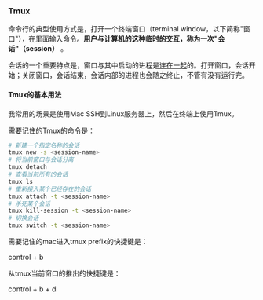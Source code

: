### Tmux

命令行的典型使用方式是，打开一个终端窗口（terminal window，以下简称"窗口"），在里面输入命令。**用户与计算机的这种临时的交互，称为一次"会话"（session）** 。

会话的一个重要特点是，窗口与其中启动的进程是[连在一起](https://www.ruanyifeng.com/blog/2016/02/linux-daemon.html)的。打开窗口，会话开始；关闭窗口，会话结束，会话内部的进程也会随之终止，不管有没有运行完。

#### Tmux的基本用法

我常用的场景是使用Mac SSH到Linux服务器上，然后在终端上使用Tmux。

需要记住的Tmux的命令是：

```bash
# 新建一个指定名称的会话
tmux new -s <session-name>
# 将当前窗口与会话分离
tmux detach
# 查看当前所有的会话
tmux ls
# 重新接入某个已经存在的会话
tmux attach -t <session-name>
# 杀死某个会话
tmux kill-session -t <session-name>
# 切换会话
tmux switch -t <session-name>
```

需要记住的mac进入tmux prefix的快捷键是：

control + b

从tmux当前窗口的推出的快捷键是：

control + b + d

